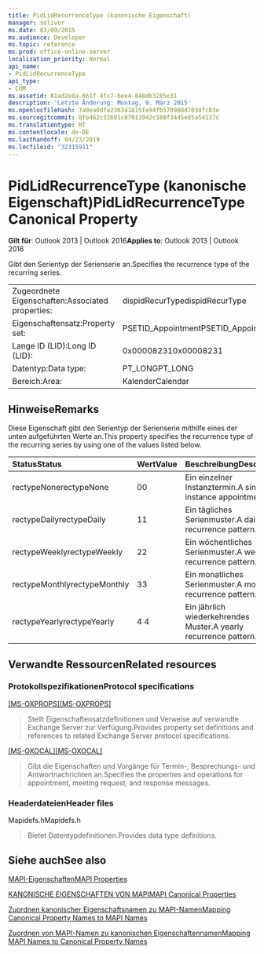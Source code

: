```yaml
---
title: PidLidRecurrenceType (kanonische Eigenschaft)
manager: soliver
ms.date: 03/09/2015
ms.audience: Developer
ms.topic: reference
ms.prod: office-online-server
localization_priority: Normal
api_name:
- PidLidRecurrenceType
api_type:
- COM
ms.assetid: 81ad2e8a-661f-4fc7-bee4-848db3285e31
description: 'Letzte Änderung: Montag, 9. März 2015'
ms.openlocfilehash: 7a0ea0dfe236341815fe94fb570908d7034fc83e
ms.sourcegitcommit: 8fe462c32b91c87911942c188f3445e85a54137c
ms.translationtype: MT
ms.contentlocale: de-DE
ms.lasthandoff: 04/23/2019
ms.locfileid: "32315911"
---
```

# <a name="pidlidrecurrencetype-canonical-property"></a><span data-ttu-id="a0d49-103">PidLidRecurrenceType (kanonische Eigenschaft)</span><span class="sxs-lookup"><span data-stu-id="a0d49-103">PidLidRecurrenceType Canonical Property</span></span>

  
  
<span data-ttu-id="a0d49-104">**Gilt für**: Outlook 2013 | Outlook 2016</span><span class="sxs-lookup"><span data-stu-id="a0d49-104">**Applies to**: Outlook 2013 | Outlook 2016</span></span> 
  
<span data-ttu-id="a0d49-105">Gibt den Serientyp der Serienserie an.</span><span class="sxs-lookup"><span data-stu-id="a0d49-105">Specifies the recurrence type of the recurring series.</span></span>
  
|||
|:-----|:-----|
|<span data-ttu-id="a0d49-106">Zugeordnete Eigenschaften:</span><span class="sxs-lookup"><span data-stu-id="a0d49-106">Associated properties:</span></span>  <br/> |<span data-ttu-id="a0d49-107">dispidRecurType</span><span class="sxs-lookup"><span data-stu-id="a0d49-107">dispidRecurType</span></span>  <br/> |
|<span data-ttu-id="a0d49-108">Eigenschaftensatz:</span><span class="sxs-lookup"><span data-stu-id="a0d49-108">Property set:</span></span>  <br/> |<span data-ttu-id="a0d49-109">PSETID_Appointment</span><span class="sxs-lookup"><span data-stu-id="a0d49-109">PSETID_Appointment</span></span>  <br/> |
|<span data-ttu-id="a0d49-110">Lange ID (LID):</span><span class="sxs-lookup"><span data-stu-id="a0d49-110">Long ID (LID):</span></span>  <br/> |<span data-ttu-id="a0d49-111">0x00008231</span><span class="sxs-lookup"><span data-stu-id="a0d49-111">0x00008231</span></span>  <br/> |
|<span data-ttu-id="a0d49-112">Datentyp:</span><span class="sxs-lookup"><span data-stu-id="a0d49-112">Data type:</span></span>  <br/> |<span data-ttu-id="a0d49-113">PT_LONG</span><span class="sxs-lookup"><span data-stu-id="a0d49-113">PT_LONG</span></span>  <br/> |
|<span data-ttu-id="a0d49-114">Bereich:</span><span class="sxs-lookup"><span data-stu-id="a0d49-114">Area:</span></span>  <br/> |<span data-ttu-id="a0d49-115">Kalender</span><span class="sxs-lookup"><span data-stu-id="a0d49-115">Calendar</span></span>  <br/> |
   
## <a name="remarks"></a><span data-ttu-id="a0d49-116">Hinweise</span><span class="sxs-lookup"><span data-stu-id="a0d49-116">Remarks</span></span>

<span data-ttu-id="a0d49-117">Diese Eigenschaft gibt den Serientyp der Serienserie mithilfe eines der unten aufgeführten Werte an.</span><span class="sxs-lookup"><span data-stu-id="a0d49-117">This property specifies the recurrence type of the recurring series by using one of the values listed below.</span></span>
  
|<span data-ttu-id="a0d49-118">**Status**</span><span class="sxs-lookup"><span data-stu-id="a0d49-118">**Status**</span></span>|<span data-ttu-id="a0d49-119">**Wert**</span><span class="sxs-lookup"><span data-stu-id="a0d49-119">**Value**</span></span>|<span data-ttu-id="a0d49-120">**Beschreibung**</span><span class="sxs-lookup"><span data-stu-id="a0d49-120">**Description**</span></span>|
|:-----|:-----|:-----|
|<span data-ttu-id="a0d49-121">rectypeNone</span><span class="sxs-lookup"><span data-stu-id="a0d49-121">rectypeNone</span></span>  <br/> |<span data-ttu-id="a0d49-122">0</span><span class="sxs-lookup"><span data-stu-id="a0d49-122">0</span></span>  <br/> |<span data-ttu-id="a0d49-123">Ein einzelner Instanztermin.</span><span class="sxs-lookup"><span data-stu-id="a0d49-123">A single instance appointment.</span></span>  <br/> |
|<span data-ttu-id="a0d49-124">rectypeDaily</span><span class="sxs-lookup"><span data-stu-id="a0d49-124">rectypeDaily</span></span>  <br/> |<span data-ttu-id="a0d49-125">1</span><span class="sxs-lookup"><span data-stu-id="a0d49-125">1</span></span>  <br/> |<span data-ttu-id="a0d49-126">Ein tägliches Serienmuster.</span><span class="sxs-lookup"><span data-stu-id="a0d49-126">A daily recurrence pattern.</span></span>  <br/> |
|<span data-ttu-id="a0d49-127">rectypeWeekly</span><span class="sxs-lookup"><span data-stu-id="a0d49-127">rectypeWeekly</span></span>  <br/> |<span data-ttu-id="a0d49-128">2</span><span class="sxs-lookup"><span data-stu-id="a0d49-128">2</span></span>  <br/> |<span data-ttu-id="a0d49-129">Ein wöchentliches Serienmuster.</span><span class="sxs-lookup"><span data-stu-id="a0d49-129">A weekly recurrence pattern.</span></span>  <br/> |
|<span data-ttu-id="a0d49-130">rectypeMonthly</span><span class="sxs-lookup"><span data-stu-id="a0d49-130">rectypeMonthly</span></span>  <br/> |<span data-ttu-id="a0d49-131">3</span><span class="sxs-lookup"><span data-stu-id="a0d49-131">3</span></span>  <br/> |<span data-ttu-id="a0d49-132">Ein monatliches Serienmuster.</span><span class="sxs-lookup"><span data-stu-id="a0d49-132">A monthly recurrence pattern.</span></span>  <br/> |
|<span data-ttu-id="a0d49-133">rectypeYearly</span><span class="sxs-lookup"><span data-stu-id="a0d49-133">rectypeYearly</span></span>  <br/> |<span data-ttu-id="a0d49-134">4 </span><span class="sxs-lookup"><span data-stu-id="a0d49-134">4</span></span>  <br/> |<span data-ttu-id="a0d49-135">Ein jährlich wiederkehrendes Muster.</span><span class="sxs-lookup"><span data-stu-id="a0d49-135">A yearly recurrence pattern.</span></span>  <br/> |
   
## <a name="related-resources"></a><span data-ttu-id="a0d49-136">Verwandte Ressourcen</span><span class="sxs-lookup"><span data-stu-id="a0d49-136">Related resources</span></span>

### <a name="protocol-specifications"></a><span data-ttu-id="a0d49-137">Protokollspezifikationen</span><span class="sxs-lookup"><span data-stu-id="a0d49-137">Protocol specifications</span></span>

<span data-ttu-id="a0d49-138">[[MS-OXPROPS]](https://msdn.microsoft.com/library/f6ab1613-aefe-447d-a49c-18217230b148%28Office.15%29.aspx)</span><span class="sxs-lookup"><span data-stu-id="a0d49-138">[[MS-OXPROPS]](https://msdn.microsoft.com/library/f6ab1613-aefe-447d-a49c-18217230b148%28Office.15%29.aspx)</span></span>
  
> <span data-ttu-id="a0d49-139">Stellt Eigenschaftensatzdefinitionen und Verweise auf verwandte Exchange Server zur Verfügung.</span><span class="sxs-lookup"><span data-stu-id="a0d49-139">Provides property set definitions and references to related Exchange Server protocol specifications.</span></span>
    
<span data-ttu-id="a0d49-140">[[MS-OXOCAL]](https://msdn.microsoft.com/library/09861fde-c8e4-4028-9346-e7c214cfdba1%28Office.15%29.aspx)</span><span class="sxs-lookup"><span data-stu-id="a0d49-140">[[MS-OXOCAL]](https://msdn.microsoft.com/library/09861fde-c8e4-4028-9346-e7c214cfdba1%28Office.15%29.aspx)</span></span>
  
> <span data-ttu-id="a0d49-141">Gibt die Eigenschaften und Vorgänge für Termin-, Besprechungs- und Antwortnachrichten an.</span><span class="sxs-lookup"><span data-stu-id="a0d49-141">Specifies the properties and operations for appointment, meeting request, and response messages.</span></span>
    
### <a name="header-files"></a><span data-ttu-id="a0d49-142">Headerdateien</span><span class="sxs-lookup"><span data-stu-id="a0d49-142">Header files</span></span>

<span data-ttu-id="a0d49-143">Mapidefs.h</span><span class="sxs-lookup"><span data-stu-id="a0d49-143">Mapidefs.h</span></span>
  
> <span data-ttu-id="a0d49-144">Bietet Datentypdefinitionen.</span><span class="sxs-lookup"><span data-stu-id="a0d49-144">Provides data type definitions.</span></span>
    
## <a name="see-also"></a><span data-ttu-id="a0d49-145">Siehe auch</span><span class="sxs-lookup"><span data-stu-id="a0d49-145">See also</span></span>



[<span data-ttu-id="a0d49-146">MAPI-Eigenschaften</span><span class="sxs-lookup"><span data-stu-id="a0d49-146">MAPI Properties</span></span>](mapi-properties.md)
  
[<span data-ttu-id="a0d49-147">KANONISCHE EIGENSCHAFTEN VON MAPI</span><span class="sxs-lookup"><span data-stu-id="a0d49-147">MAPI Canonical Properties</span></span>](mapi-canonical-properties.md)
  
[<span data-ttu-id="a0d49-148">Zuordnen kanonischer Eigenschaftsnamen zu MAPI-Namen</span><span class="sxs-lookup"><span data-stu-id="a0d49-148">Mapping Canonical Property Names to MAPI Names</span></span>](mapping-canonical-property-names-to-mapi-names.md)
  
[<span data-ttu-id="a0d49-149">Zuordnen von MAPI-Namen zu kanonischen Eigenschaftennamen</span><span class="sxs-lookup"><span data-stu-id="a0d49-149">Mapping MAPI Names to Canonical Property Names</span></span>](mapping-mapi-names-to-canonical-property-names.md)


